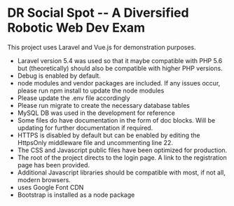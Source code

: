 # DR Social Spot -- A Diversified Robotic Web Dev Exam

This project uses Laravel and Vue.js for demonstration purposes.

- Laravel version 5.4 was used so that it maybe compatible with PHP 5.6 but (theoretically) should also be compatible with higher PHP versions.  
- Debug is enabled by default.
- node modules and vendor packages are included.  If any issues occur, please run npm install to update the node modules
- Please update the .env file accordingly
- Please run migrate to create the necessary database tables
- MySQL DB was used in the development for reference
- Some files do have documentation in the form of doc blocks.  Will be updating for further documentation if required. 
- HTTPS is disabled by default but can be enabled by editing the HttpsOnly middleware file and uncommenting line 22.
- The CSS and Javascript public files have been optimized for production.
- The root of the project directs to the login page.  A link to the registration page has been provided.
- Additional Javascript libraries should be compatible with most, if not all, modern browsers.
- uses Google Font CDN
- Bootstrap is installed as a node package
